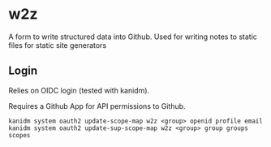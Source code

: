 # w2z

A form to write structured data into Github. Used for writing notes to static files for static site generators

## Login

Relies on OIDC login (tested with kanidm).

Requires a Github App for API permissions to Github.


```
kanidm system oauth2 update-scope-map w2z <group> openid profile email
kanidm system oauth2 update-sup-scope-map w2z <group> group groups scopes
```
